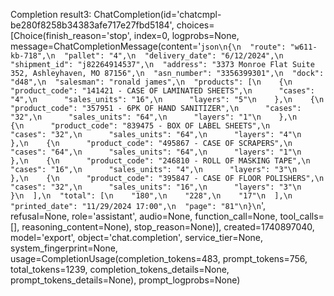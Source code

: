 Completion result3: ChatCompletion(id='chatcmpl-be280f8258b34383afe717e27fbd5184', choices=[Choice(finish_reason='stop', index=0, logprobs=None, message=ChatCompletionMessage(content='```json\n{\n  "route": "w611-kb-718",\n  "pallet": "4",\n  "delivery_date": "6/12/2024",\n  "shipment_id": "j82264914537",\n  "address": "3373 Monroe Flat Suite 352, Ashleyhaven, MO 87156",\n  "asn_number": "3356399301",\n  "dock": "d48",\n  "salesman": "ronald james",\n  "products": [\n    {\n      "product_code": "141421 - CASE OF LAMINATED SHEETS",\n      "cases": "4",\n      "sales_units": "16",\n      "layers": "5"\n    },\n    {\n      "product_code": "357951 - 6PK OF HAND SANITIZER",\n      "cases": "32",\n      "sales_units": "64",\n      "layers": "1"\n    },\n    {\n      "product_code": "839475 - BOX OF LABEL SHEETS",\n      "cases": "32",\n      "sales_units": "64",\n      "layers": "4"\n    },\n    {\n      "product_code": "495867 - CASE OF SCRAPERS",\n      "cases": "64",\n      "sales_units": "64",\n      "layers": "1"\n    },\n    {\n      "product_code": "246810 - ROLL OF MASKING TAPE",\n      "cases": "16",\n      "sales_units": "4",\n      "layers": "3"\n    },\n    {\n      "product_code": "395847 - CASE OF FLOOR POLISHERS",\n      "cases": "32",\n      "sales_units": "16",\n      "layers": "3"\n    }\n  ],\n  "total": [\n    "180",\n    "228",\n    "17"\n  ],\n  "printed_date": "11/29/2024 17:00",\n  "page": "81"\n}\n```', refusal=None, role='assistant', audio=None, function_call=None, tool_calls=[], reasoning_content=None), stop_reason=None)], created=1740897040, model='export', object='chat.completion', service_tier=None, system_fingerprint=None, usage=CompletionUsage(completion_tokens=483, prompt_tokens=756, total_tokens=1239, completion_tokens_details=None, prompt_tokens_details=None), prompt_logprobs=None)